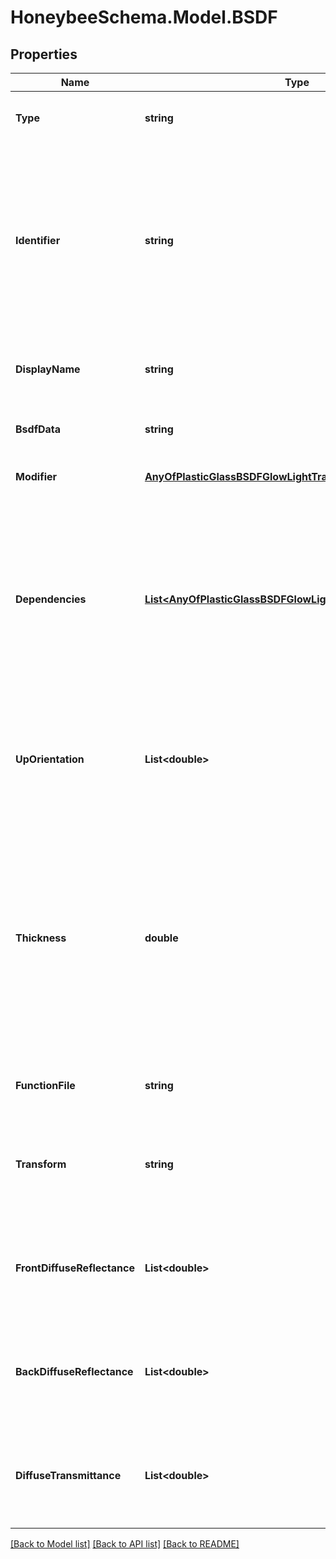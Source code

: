 
# HoneybeeSchema.Model.BSDF

## Properties

Name | Type | Description | Notes
------------ | ------------- | ------------- | -------------
**Type** | **string** |  | [optional] [readonly] [default to "BSDF"]
**Identifier** | **string** | Text string for a unique Radiance object. Must not contain spaces or special characters. This will be used to identify the object across a model and in the exported Radiance files. | 
**DisplayName** | **string** | Display name of the object with no character restrictions. | [optional] 
**BsdfData** | **string** | A string with the contents of the BSDF XML file. | 
**Modifier** | [**AnyOfPlasticGlassBSDFGlowLightTransMetalVoidMirror**](AnyOfPlasticGlassBSDFGlowLightTransMetalVoidMirror.md) | Material modifier (default: Void). | [optional] 
**Dependencies** | [**List&lt;AnyOfPlasticGlassBSDFGlowLightTransMetalVoidMirror&gt;**](AnyOfPlasticGlassBSDFGlowLightTransMetalVoidMirror.md) | List of modifiers that this modifier depends on. This argument is only useful for defining advanced modifiers where the modifier is defined based on other modifiers (default: None). | [optional] 
**UpOrientation** | **List&lt;double&gt;** | Vector as sequence that sets the hemisphere that the BSDF material faces. (default: (0.01, 0.01, 1.00). | [optional] 
**Thickness** | **double** | Optional number to set the thickness of the BSDF material Sign of thickness indicates whether proxied geometry is behind the BSDF surface (when thickness is positive) or in front (when thickness is negative)(default: 0). | [optional] [default to 0D]
**FunctionFile** | **string** | Optional input for function file (default: \&quot;.\&quot;). | [optional] [default to "."]
**Transform** | **string** | Optional transform input to scale the thickness and reorient the up vector (default: None). | [optional] 
**FrontDiffuseReflectance** | **List&lt;double&gt;** | Optional additional front diffuse reflectance as sequence of numbers (default: None). | [optional] 
**BackDiffuseReflectance** | **List&lt;double&gt;** | Optional additional back diffuse reflectance as sequence of numbers (default: None). | [optional] 
**DiffuseTransmittance** | **List&lt;double&gt;** | Optional additional diffuse transmittance as sequence of numbers (default: None). | [optional] 

[[Back to Model list]](../README.md#documentation-for-models)
[[Back to API list]](../README.md#documentation-for-api-endpoints)
[[Back to README]](../README.md)

